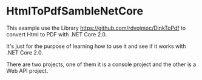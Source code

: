 # HtmlToPdfSambleNetCore

This example use the  Library https://github.com/rdvojmoc/DinkToPdf to convert Html to PDF with .NET Core 2.0. 

It's just for the purpose of learning how to use it and see if it works with .NET Core 2.0.

There are two projects, one of them it is a console project and the other is a Web API project.
